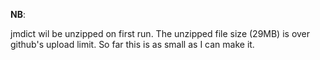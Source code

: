 **NB**: 

jmdict wil be unzipped on first run.
The unzipped file size (29MB) is over github's upload limit.
So far this is as small as I can make it. 

